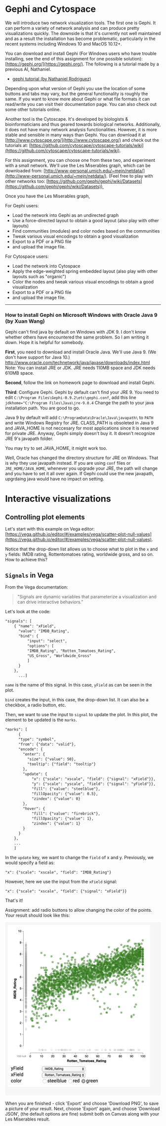 # Gephi and Cytospace

We will introduce two network visualization tools. The first one is Gephi. It can perform a variety of network analysis and can produce pretty visualizations quickly. The downside is that it's currently not well maintained and as a result the installation has become problematic, particularly in the recent systems including Windows 10 and MacOS 10.12+. 

You can download and install Gephi (For Windows users who have trouble installing, see the end of this assignment for one possible solution): [https://gephi.org/](https://gephi.org/). The following is a tutorial made by a previous AI, Nathaniel.

- [gephi tutorial (by Nathaniel Rodriguez)](https://youtu.be/PAoRKtUfUkA)

Depending upon what version of Gephi you use the location of some buttons and tabs may vary, but the general functionality is roughly the same. If you want to know more about Gephi or what file formats it can read/write you can visit their documentation page. You can also check out some other tutorials online.

Another tool is the Cytoscape. It's developed by biologists & bioinformaticians and thus geared towards biological networks. Additionally, it does not have many network analysis functionalities. However, it is more stable and sensible in many ways than Gephi. You can download it at [http://www.cytoscape.org/](http://www.cytoscape.org/) and check out the tutorials at: [https://github.com/cytoscape/cytoscape-tutorials/wiki](https://github.com/cytoscape/cytoscape-tutorials/wiki).

For this assignment, you can choose one from these two, and experiment with a small network. We'll use the Les Miserables graph, which can be downloaded from: [http://www-personal.umich.edu/~mejn/netdata/](http://www-personal.umich.edu/~mejn/netdata/). (Feel free to play with other networks too: [https://github.com/gephi/gephi/wiki/Datasets](https://github.com/gephi/gephi/wiki/Datasets)) 

Once you have the Les Miserables graph,

For Gephi users:
* Load the network into Gephi as an undirected graph
* Use a force-directed layout to obtain a good layout (also play with other layouts)
* Find communities (modules) and color nodes based on the communities
* Tweak various visual encodings to obtain a good visualization
* Export to a PDF or a PNG file
* and upload the image file. 

For Cytospace users:
* Load the network into Cytospace
* Apply the edge-weighted spring embedded layout (also play with other layouts such as "organic")
* Color the nodes and tweak various visual encodings to obtain a good visualization
* Export to a PDF or a PNG file
* and upload the image file. 



----

### How to install Gephi on Microsoft Windows with Oracle Java 9 (by Xuan Wang)

Gephi can't find java by default on Windows with JDK 9. 
I don't know whether others have encountered the same problem. So I am writing it down. Hope it is helpful for somebody.

**First**, you need to download and install Oracle Java. We'll use Java 9. (We don't have support for Java 10.)
http://www.oracle.com/technetwork/java/javase/downloads/index.html
Note: You can install JRE or JDK. JRE needs 110MB space and JDK needs 610MB space.

**Second**, follow the link on homework page to download and install Gephi.

**Third**: Configure Gephi. Gephi by default can't find your JRE 9. 
You need to edit `C:\Program Files\Gephi-0.9.2\etc\gephi.conf`, add this line
`jdkhome="C:\Program Files\Java\jre-9.0.4`
Change the path to your java installation path. You are good to go.

Java 9 by default will add `C:\ProgramData\Oracle\Java\javapath\` to `PATH` and write Windows Registry for JRE. CLASS_PATH is obsoleted in Java 9 and JAVA_HOME is not neccesary for most applications since it is reserved for private JRE. Anyway, Gephi simply doesn't buy it. It doesn't recognize JRE 9's javapath folder. 

You may try to set JAVA_HOME, it might work too.

Well, Oracle has changed the directory structure for JRE on Windows. That is why they use javapath instead. If you are using `conf` files or `JRE_HOME/JAVA_HOME`, whenever you upgrade your JRE, the path will change and you have to set it all over again. If Gephi could use the new javapath, upgrdaing java would have no impact on setting.


# Interactive visualizations

## Controlling plot elements

Let's start with this example on Vega editor: [https://vega.github.io/editor/#/examples/vega/scatter-plot-null-values](https://vega.github.io/editor/#/examples/vega/scatter-plot-null-values).

Notice that the drop-down list allows us to choose what to plot in the `x` and `y` fields: IMDB rating, Rottentomatoes rating, worldwide gross, and so on. How to achieve this?

## `Signals` in Vega

From the Vega documentation:

> "Signals are dynamic variables that parameterize a visualization and can drive interactive behaviors." 

Let's look at the code:

``` 
"signals": [
    { "name": "xField", 
      "value": "IMDB_Rating",
      "bind": {
          "input": "select", 
          "options": [
          "IMDB_Rating", "Rotten_Tomatoes_Rating", 
          "US_Gross", "Worldwide_Gross"
          ]
      }
    },
      ...]
```

`name` is the name of this signal. In this case, `yField` as can be seen in the plot.

`bind` creates the input, in this case, the drop-down list. It can also be a checkbox, a radio button, etc.

Then, we want to use the input to `signal` to update the plot. In this plot, the element to be updated is the `marks`.

```
"marks": [
      {
      "type": "symbol",
      "from": {"data": "valid"},
      "encode": {
        "enter": {
          "size": {"value": 50},
          "tooltip": {"field": "tooltip"}
        },
        "update": {
            "x": {"scale": "xscale", "field": {"signal": "xField"}},
            "y": {"scale": "yscale", "field": {"signal": "yField"}},
            "fill": {"value": "steelblue"},
            "fillOpacity": {"value": 0.5},
            "zindex": {"value": 0}
        },
        "hover": {
            "fill": {"value": "firebrick"},
            "fillOpacity": {"value": 1},
            "zindex": {"value": 1}
        }
      }
    },
    ...
    ]
```
   
In the `update` key, we want to change the `field` of x and y. Previously, we would specify a field as:
    
```
"x": {"scale": "xscale", "field": "IMDB_Rating"}
```
However, here we use the input from the `xField` signal:

```
"x": {"scale": "xscale", "field": {"signal": "xField"}}
```

That's it!


Assignment: add radio buttons to allow changing the color of the points. Your result should look like this:

![example](https://github.com/yy/dviz-course/raw/master/m14-networks-and-interactive/m14_example.png)
    
When you are finished - click 'Export' and choose 'Download PNG', to save a picture of your result. Next, choose 'Export' again, and choose 'Download JSON', (the default options are fine) submit both on Canvas along with your Les Miserables result. 
    

